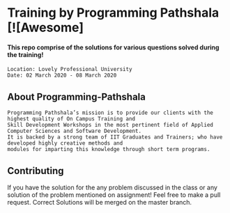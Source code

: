 # Training by Programming Pathshala [![Awesome]
#### This repo comprise of the solutions for various questions solved during the training!
```
Location: Lovely Professional University
Date: 02 March 2020 - 08 March 2020
```

## About Programming-Pathshala

```
Programming Pathshala’s mission is to provide our clients with the highest quality of On Campus Training and
Skill Development Workshops in the most pertinent field of Applied Computer Sciences and Software Development. 
It is backed by a strong team of IIT Graduates and Trainers; who have developed highly creative methods and 
modules for imparting this knowledge through short term programs.
```

## Contributing

If you have the solution for the any problem discussed in the class or any solution of the problem mentioned on assignment! Feel free to make a pull request. Correct Solutions will be merged on the master branch.
